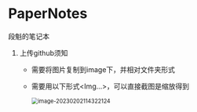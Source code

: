 # PaperNotes
段魁的笔记本

1. 上传github须知

   - 需要将图片复制到image下，并相对文件夹形式

   - 需要用以下形式<Img...>，可以直接截图是缩放得到

     <img src="..images/image-20230202114322124.png" alt="image-20230202114322124" style="zoom:80%;" />

   
